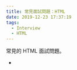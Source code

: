 ```yaml
---
title: 常見面試問題：HTML
date: 2019-12-23 17:37:19
tags:
  - Interview
  - HTML
---
```

常見的 HTML 面試問題。
<!--more-->
- 